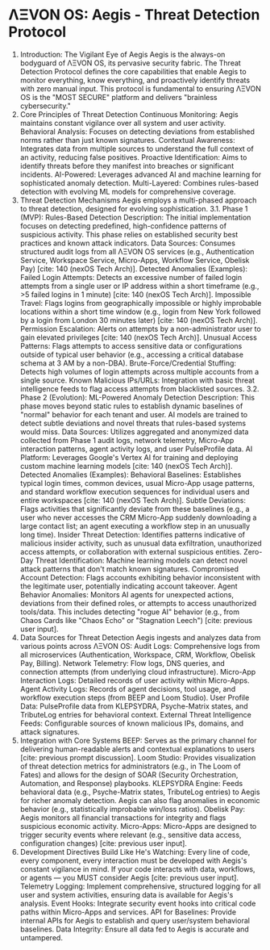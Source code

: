 # ΛΞVON OS: Aegis - Threat Detection Protocol
1. Introduction: The Vigilant Eye of Aegis
Aegis is the always-on bodyguard of ΛΞVON OS, its pervasive security fabric. The Threat Detection Protocol defines the core capabilities that enable Aegis to monitor everything, know everything, and proactively identify threats with zero manual input. This protocol is fundamental to ensuring ΛΞVON OS is the "MOST SECURE" platform and delivers "brainless cybersecurity."
2. Core Principles of Threat Detection
Continuous Monitoring: Aegis maintains constant vigilance over all system and user activity.
Behavioral Analysis: Focuses on detecting deviations from established norms rather than just known signatures.
Contextual Awareness: Integrates data from multiple sources to understand the full context of an activity, reducing false positives.
Proactive Identification: Aims to identify threats before they manifest into breaches or significant incidents.
AI-Powered: Leverages advanced AI and machine learning for sophisticated anomaly detection.
Multi-Layered: Combines rules-based detection with evolving ML models for comprehensive coverage.
3. Threat Detection Mechanisms
Aegis employs a multi-phased approach to threat detection, designed for evolving sophistication.
3.1. Phase 1 (MVP): Rules-Based Detection
Description: The initial implementation focuses on detecting predefined, high-confidence patterns of suspicious activity. This phase relies on established security best practices and known attack indicators.
Data Sources: Consumes structured audit logs from all ΛΞVON OS services (e.g., Authentication Service, Workspace Service, Micro-Apps, Workflow Service, Obelisk Pay) [cite: 140 (nexOS Tech Arch)].
Detected Anomalies (Examples):
Failed Login Attempts: Detects an excessive number of failed login attempts from a single user or IP address within a short timeframe (e.g., >5 failed logins in 1 minute) [cite: 140 (nexOS Tech Arch)].
Impossible Travel: Flags logins from geographically impossible or highly improbable locations within a short time window (e.g., login from New York followed by a login from London 30 minutes later) [cite: 140 (nexOS Tech Arch)].
Permission Escalation: Alerts on attempts by a non-administrator user to gain elevated privileges [cite: 140 (nexOS Tech Arch)].
Unusual Access Patterns: Flags attempts to access sensitive data or configurations outside of typical user behavior (e.g., accessing a critical database schema at 3 AM by a non-DBA).
Brute-Force/Credential Stuffing: Detects high volumes of login attempts across multiple accounts from a single source.
Known Malicious IPs/URLs: Integration with basic threat intelligence feeds to flag access attempts from blacklisted sources.
3.2. Phase 2 (Evolution): ML-Powered Anomaly Detection
Description: This phase moves beyond static rules to establish dynamic baselines of "normal" behavior for each tenant and user. AI models are trained to detect subtle deviations and novel threats that rules-based systems would miss.
Data Sources: Utilizes aggregated and anonymized data collected from Phase 1 audit logs, network telemetry, Micro-App interaction patterns, agent activity logs, and user PulseProfile data.
AI Platform: Leverages Google's Vertex AI for training and deploying custom machine learning models [cite: 140 (nexOS Tech Arch)].
Detected Anomalies (Examples):
Behavioral Baselines: Establishes typical login times, common devices, usual Micro-App usage patterns, and standard workflow execution sequences for individual users and entire workspaces [cite: 140 (nexOS Tech Arch)].
Subtle Deviations: Flags activities that significantly deviate from these baselines (e.g., a user who never accesses the CRM Micro-App suddenly downloading a large contact list; an agent executing a workflow step in an unusually long time).
Insider Threat Detection: Identifies patterns indicative of malicious insider activity, such as unusual data exfiltration, unauthorized access attempts, or collaboration with external suspicious entities.
Zero-Day Threat Identification: Machine learning models can detect novel attack patterns that don't match known signatures.
Compromised Account Detection: Flags accounts exhibiting behavior inconsistent with the legitimate user, potentially indicating account takeover.
Agent Behavior Anomalies: Monitors AI agents for unexpected actions, deviations from their defined roles, or attempts to access unauthorized tools/data. This includes detecting "rogue AI" behavior (e.g., from Chaos Cards like "Chaos Echo" or "Stagnation Leech") [cite: previous user input].
4. Data Sources for Threat Detection
Aegis ingests and analyzes data from various points across ΛΞVON OS:
Audit Logs: Comprehensive logs from all microservices (Authentication, Workspace, CRM, Workflow, Obelisk Pay, Billing).
Network Telemetry: Flow logs, DNS queries, and connection attempts (from underlying cloud infrastructure).
Micro-App Interaction Logs: Detailed records of user activity within Micro-Apps.
Agent Activity Logs: Records of agent decisions, tool usage, and workflow execution steps (from BEEP and Loom Studio).
User Profile Data: PulseProfile data from KLEPSYDRA, Psyche-Matrix states, and TributeLog entries for behavioral context.
External Threat Intelligence Feeds: Configurable sources of known malicious IPs, domains, and attack signatures.
5. Integration with Core Systems
BEEP: Serves as the primary channel for delivering human-readable alerts and contextual explanations to users [cite: previous prompt discussion].
Loom Studio: Provides visualization of threat detection metrics for administrators (e.g., in The Loom of Fates) and allows for the design of SOAR (Security Orchestration, Automation, and Response) playbooks.
KLEPSYDRA Engine: Feeds behavioral data (e.g., Psyche-Matrix states, TributeLog entries) to Aegis for richer anomaly detection. Aegis can also flag anomalies in economic behavior (e.g., statistically improbable win/loss ratios).
Obelisk Pay: Aegis monitors all financial transactions for integrity and flags suspicious economic activity.
Micro-Apps: Micro-Apps are designed to trigger security events where relevant (e.g., sensitive data access, configuration changes) [cite: previous user input].
6. Development Directives
Build Like He's Watching: Every line of code, every component, every interaction must be developed with Aegis's constant vigilance in mind. If your code interacts with data, workflows, or agents — you MUST consider Aegis [cite: previous user input].
Telemetry Logging: Implement comprehensive, structured logging for all user and system activities, ensuring data is available for Aegis's analysis.
Event Hooks: Integrate security event hooks into critical code paths within Micro-Apps and services.
API for Baselines: Provide internal APIs for Aegis to establish and query user/system behavioral baselines.
Data Integrity: Ensure all data fed to Aegis is accurate and untampered.